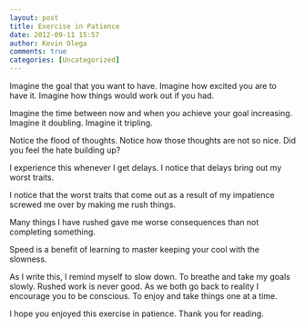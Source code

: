 ```yaml
---
layout: post
title: Exercise in Patience
date: 2012-09-11 15:57
author: Kevin Olega
comments: true
categories: [Uncategorized]
---
```

Imagine the goal that you want to have. Imagine how excited you are to have it. Imagine how things would work out if you had. 

Imagine the time between now and when you achieve your goal increasing. Imagine it doubling. Imagine it tripling. 

Notice the flood of thoughts. Notice how those thoughts are not so nice. Did you feel the hate building up?

I experience this whenever I get delays. I notice that delays bring out my worst traits. 

I notice that the worst traits that come out as a result of my impatience screwed me over by making me rush things. 

Many things I have rushed gave me worse consequences than not completing something. 

Speed is a benefit of learning to master keeping your cool with the slowness. 

As I write this, I remind myself to slow down. To breathe and take my goals slowly. Rushed work is never good. As we both go back to reality I encourage you to be conscious. To enjoy and take things one at a time. 

I hope you enjoyed this exercise in patience. Thank you for reading.
